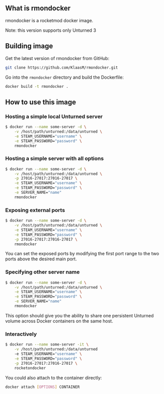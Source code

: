 ## What is rmondocker

rmondocker is a rocketmod docker image.

Note: this version supports only Unturned 3

## Building image

Get the latest version of rmondocker from GitHub:

```bash
git clone https://github.com/KlaasM/rmondocker.git
```

Go into the `rmondocker` directory and build the Dockerfile:

```bash
docker build -t rmondocker .
```

## How to use this image

### Hosting a simple local Unturned server

```bash
$ docker run --name some-server -d \
    -v /host/path/unturned:/data/unturned \
    -e STEAM_USERNAME="username" \
    -e STEAM_PASSWORD="password" \
    rmondocker
```

### Hosting a simple server with all options

```bash
$ docker run --name some-server -d \
    -v /host/path/unturned:/data/unturned \
    -p 27016-27017:27016-27017 \
    -e STEAM_USERNAME="username" \
    -e STEAM_PASSWORD="password" \
    -e SERVER_NAME="name"
    rmondocker
```

### Exposing external ports

```bash
$ docker run --name some-server -d \
    -v /host/path/unturned:/data/unturned \
    -e STEAM_USERNAME="username" \
    -e STEAM_PASSWORD="password" \
    -p 27016-27017:27016-27017 \
    rmondocker
```

You can set the exposed ports by modifying the first port range to the two ports above the desired main port.

### Specifying other server name

```bash
$ docker run --name some-server -d \
    -v /host/path/unturned:/data/unturned \
    -e STEAM_USERNAME="username" \
    -e STEAM_PASSWORD="password" \
    -e SERVER_NAME="name"
    rmondocker
```

This option should give you the ability to share one persistent Unturned volume across Docker containers on the same host.

### Interactively

```bash
$ docker run --name some-server -it \
    -v /host/path/unturned:/data/unturned
    -e STEAM_USERNAME="username" \
    -e STEAM_PASSWORD="password" \
    -p 27016-27017:27016-27017 \
    rocketondocker
```

You could also attach to the container directly:

```bash
docker attach [OPTIONS] CONTAINER
```
